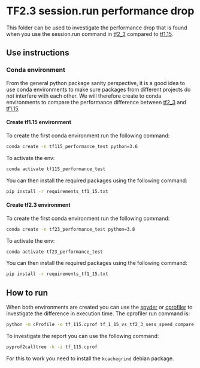 # TF2.3 session.run performance drop

This folder can be used to investigate the performance drop that is found when you
use the session.run command in [tf2_3](https://www.tensorflow.org/api_docs/python/tf) compared to [tf1.15](https://www.tensorflow.org/versions/r1.15/api_docs/python/tf).

## Use instructions

### Conda environment

From the general python package sanity perspective, it is a good idea to use conda
environments to make sure packages from different projects do not interfere with each
other. We will therefore create to conda environments to compare the performance difference between [tf2_3](https://www.tensorflow.org/api_docs/python/tf) and [tf1.15](https://www.tensorflow.org/versions/r1.15/api_docs/python/tf).

#### Create tf1.15 environment

To create the first conda environment run the following command:

```bash
conda create -n tf115_performance_test python=3.6
```

To activate the env:

```bash
conda activate tf115_performance_test
```

You can then install the required packages using the following command:

```bash
pip install -r requirements_tf1_15.txt
```

#### Create tf2.3 environment

To create the first conda environment run the following command:

```bash
conda create -n tf23_performance_test python=3.8
```

To activate the env:

```bash
conda activate tf23_performance_test
```

You can then install the required packages using the following command:

```bash
pip install -r requirements_tf1_15.txt
```

## How to run

When both environments are created you can use the
[spyder](https://docs.spyder-ide.org/current/profiler.html) or
[cprofiler](https://docs.python.org/2/library/profile.html) to investigate
the difference in execution time. The cprofiler run command is:

```bash
python -m cProfile -o tf_115.cprof tf_1_15_vs_tf2_3_sess_speed_compare.py
```

To investigate the report you can use the following command:

```bash
pyprof2calltree -k -i tf_115.cprof
```

For this to work you need to install the `kcachegrind` debian package.
